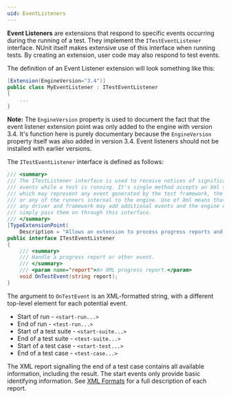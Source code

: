 ```yaml
---
uid: EventListeners
---
```


**Event Listeners** are extensions that respond to specific events occurring during the running of a test. They implement the `ITestEventListener` interface. NUnit itself makes extensive use of this interface when running tests. By creating an extension, user code may also respond to test events.

The definition of an Event Listener extension will look something like this:

```csharp
[Extension(EngineVersion="3.4")]
public class MyEventListener : ITestEventListener
{
    ...
}
```

**Note:** The `EngineVersion` property is used to document the fact that the event listener extension point was only added to the engine with version 3.4. It's function here is purely documentary because the `EngineVersion` property itself was also added in version 3.4. Event listeners should not be installed with earlier versions.

The `ITestEventListener` interface is defined as follows:
```csharp
/// <summary>
/// The ITestListener interface is used to receive notices of significant
/// events while a test is running. It's single method accepts an Xml string, 
/// which may represent any event generated by the test framework, the driver
/// or any of the runners internal to the engine. Use of Xml means that
/// any driver and framework may add additional events and the engine will
/// simply pass them on through this interface.
/// </summary>
[TypeExtensionPoint(
    Description = "Allows an extension to process progress reports and other events from the test.")]
public interface ITestEventListener
{
    /// <summary>
    /// Handle a progress report or other event.
    /// </summary>
    /// <param name="report">An XML progress report.</param>
    void OnTestEvent(string report);
}
```

The argument to `OnTestEvent` is an XML-formatted string, with a different top-level element for each potential event.

 * Start of run - `<start-run...>`
 * End of run - `<test-run...>`
 * Start of a test suite - `<start-suite...>`
 * End of a test suite - `<test-suite...>`
 * Start of a test case - `<start-test...>`
 * End of a test case - `<test-case...>`

The XML report signalling the end of a test case contains all available information, including the result. The start events only provide basic identifying information. See [XML Formats](xref:xmlformats) for a full description of each report.